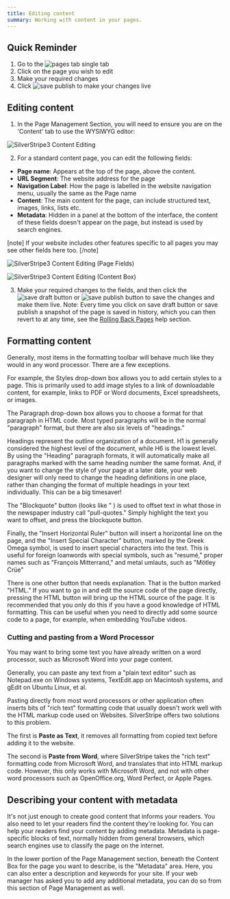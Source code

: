```yaml
---
title: Editing content
summary: Working with content in your pages.
---
```


## Quick Reminder

 1. Go to the ![pages tab single](/_images/pages-tab-single.png) tab
 2. Click on the page you wish to edit
 3. Make your required changes
 4. Click ![save publish](/_images/save-publish.png) to make your changes live

## Editing content

 1. In the Page Management Section, you will need to ensure you are on the 'Content' tab to use the WYSIWYG editor:

![SilverStripe3 Content Editing](/_images/Content-Editing.png)

 2. For a standard content page, you can edit the following fields:

 * **Page name**: Appears at the top of the page, above the content.
 * **URL Segment**: The website address for the page
 * **Navigation Label**: How the page is labelled in the website navigation menu, usually the same as the Page name
 * **Content**: The main content for the page, can include structured text, images, links, lists etc.
 * **Metadata**: Hidden in a panel at the bottom of the interface, the content of these fields doesn't appear on the page, but instead is used by search engines.

[note]
If your website includes other features specific to all pages you may see other fields here too.
[/note]

![SilverStripe3 Content Editing (Page Fields)](/_images/Page-Fields.png)

![SilverStripe3 Content Editing (Content Box)](/_images/formating-content.jpg)

3. Make your required changes to the fields, and then click the ![save draft button](/_images/save-draft-button.png) or ![save publish](/_images/save-publish.png) button to save the changes and make them live.
Note: Every time you click on save draft button or save publish a snapshot of the page is saved in history, which you can then revert to at any time, see the [Rolling Back Pages](../pages/rolling_back_pages) help section.


## Formatting content

Generally, most items in the formatting toolbar will behave much like they would in any word processor.  There are a few exceptions.

For example, the Styles drop-down box allows you to add certain styles to a page.  This is primarily used to add image styles to a link of downloadable content, for example, links to PDF or Word documents, Excel spreadsheets, or images.

The Paragraph drop-down box allows you to choose a format for that paragraph in HTML code.  Most typed paragraphs will be in the normal "paragraph" format, but there are also six levels of "headings."  

Headings represent the outline organization of a document. H1 is generally considered the highest level of the document, while H6 is the lowest level. By using the "Heading" paragraph formats, it will automatically make all paragraphs marked with the same heading number the same format.  And, if you want to change the style of your page at a later date, your web designer will only need to change the heading definitions in one place, rather than changing the format of multiple headings in your text individually.  This can be a big timesaver!  

The "Blockquote" button (looks like " ) is used to offset text in what those in the newspaper industry call "pull-quotes." Simply highlight the text you want to offset, and press the blockquote button.  

Finally, the "Insert Horizontal Ruler" button will insert a horizontal line on the page, and the "Insert Special Character" button, marked by the Greek Omega symbol, is used to insert special characters into the text.  This is useful for foreign loanwords with special symbols, such as "resumé," proper names such as "François Mitterrand," and metal umlauts, such as "Mötley Crüe"

There is one other button that needs explanation.  That is the button marked "HTML." If you want to go in and edit the source code of the page directly, pressing the HTML button will bring up the HTML source of the page.  It is recommended that you only do this if you have a good knowledge of HTML formatting. This can be useful when you need to directly add some source code to a page, for example, when embedding YouTube videos.

### Cutting and pasting from a Word Processor

You may want to bring some text you have already written on a word processor, such as Microsoft Word into your page content.

Generally, you can paste any text from a "plain text editor" such as Notepad.exe on Windows systems, TextEdit.app on Macintosh systems, and gEdit on Ubuntu Linux, et al.

Pasting directly from most word processors or other application often inserts bits of "rich text" formatting code that usually doesn't work well with the HTML markup code used on Websites. SilverStripe offers two solutions to this problem.

The first is **Paste as Text**, it removes all formatting from copied text before adding it to the website.

The second is **Paste from Word**, where SilverStripe takes the "rich text" formatting code from Microsoft Word, and translates that into HTML markup code. However, this only works with Microsoft Word, and not with other word processors such as OpenOffice.org, Word Perfect, or Apple Pages.  

## Describing your content with metadata

It's not just enough to create good content that informs your readers. You also need to let your readers find the content they're looking for. You can help your readers find your content by adding metadata. Metadata is page-specific blocks of text, normally hidden from general browsers, which search engines use to classify the page on the internet.  

In the lower portion of the Page Management section, beneath the Content Box for the page you want to describe, is the "Metadata" area. Here, you can also enter a description and keywords for your site.  If your web manager has asked you to add any additional metadata, you can do so from this section of Page Management as well.
